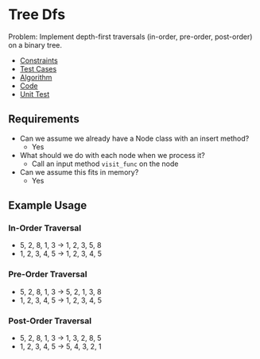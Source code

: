 # Tree Dfs

Problem: Implement depth-first traversals (in-order, pre-order, post-order) on a binary tree.

- [Constraints](#Constraints)
- [Test Cases](#Test-Cases)
- [Algorithm](#Algorithm)
- [Code](#Code)
- [Unit Test](#Unit-Test)

## Requirements

- Can we assume we already have a Node class with an insert method?
  - Yes
- What should we do with each node when we process it?
  - Call an input method `visit_func` on the node
- Can we assume this fits in memory?
  - Yes

## Example Usage

### In-Order Traversal

- 5, 2, 8, 1, 3 -> 1, 2, 3, 5, 8
- 1, 2, 3, 4, 5 -> 1, 2, 3, 4, 5

### Pre-Order Traversal

- 5, 2, 8, 1, 3 -> 5, 2, 1, 3, 8
- 1, 2, 3, 4, 5 -> 1, 2, 3, 4, 5

### Post-Order Traversal

- 5, 2, 8, 1, 3 -> 1, 3, 2, 8, 5
- 1, 2, 3, 4, 5 -> 5, 4, 3, 2, 1
